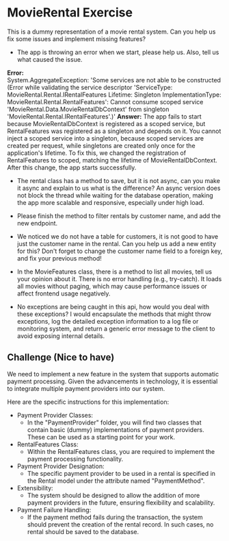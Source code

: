 # MovieRental Exercise

This is a dummy representation of a movie rental system.
Can you help us fix some issues and implement missing features?

* The app is throwing an error when we start, please help us. Also, tell us what caused the issue.

**Error:**  
System.AggregateException: 'Some services are not able to be constructed (Error while validating the service descriptor 'ServiceType: MovieRental.Rental.IRentalFeatures Lifetime: Singleton ImplementationType: MovieRental.Rental.RentalFeatures': Cannot consume scoped service 'MovieRental.Data.MovieRentalDbContext' from singleton 'MovieRental.Rental.IRentalFeatures'.)'
**Answer:**
    The app fails to start because MovieRentalDbContext is registered as a scoped service, but RentalFeatures was registered as a singleton and depends on it.
    You cannot inject a scoped service into a singleton, because scoped services are created per request, while singletons are created only once for the application's lifetime.
    To fix this, we changed the registration of RentalFeatures to scoped, matching the lifetime of MovieRentalDbContext. After this change, the app starts successfully.

* The rental class has a method to save, but it is not async, can you make it async and explain to us what is the difference?
  An async version does not block the thread while waiting for the database operation, making the app more scalable and responsive, especially under high load.

* Please finish the method to filter rentals by customer name, and add the new endpoint.

* We noticed we do not have a table for customers, it is not good to have just the customer name in the rental.
   Can you help us add a new entity for this? Don't forget to change the customer name field to a foreign key, and fix your previous method!

* In the MovieFeatures class, there is a method to list all movies, tell us your opinion about it.
    There is no error handling (e.g., try-catch).
    It loads all movies without paging, which may cause performance issues or affect frontend usage negatively.

* No exceptions are being caught in this api, how would you deal with these exceptions?
    I would encapsulate the methods that might throw exceptions, log the detailed exception information to a log file or monitoring system, and return a generic error message to the client to avoid exposing internal details.

 ## Challenge (Nice to have)

We need to implement a new feature in the system that supports automatic payment processing. Given the advancements in technology, it is essential to integrate multiple payment providers into our system.

Here are the specific instructions for this implementation:

* Payment Provider Classes:
  * In the "PaymentProvider" folder, you will find two classes that contain basic (dummy) implementations of payment providers. These can be used as a starting point for your work.
* RentalFeatures Class:
  * Within the RentalFeatures class, you are required to implement the payment processing functionality.
* Payment Provider Designation:
  * The specific payment provider to be used in a rental is specified in the Rental model under the attribute named "PaymentMethod".
* Extensibility:
  * The system should be designed to allow the addition of more payment providers in the future, ensuring flexibility and scalability.
* Payment Failure Handling:
  * If the payment method fails during the transaction, the system should prevent the creation of the rental record. In such cases, no rental should be saved to the database.
